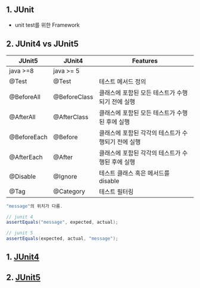 ## 1. JUnit  
* unit test를 위한 Framework  

## 2. JUnit4 vs JUnit5

| JUnit5 | JUnit4 | Features|
|-----------|--------------|-------------------|
| java >=8  | java >= 5 | |
|@Test|@Test|테스트 메서드 정의|
|@BeforeAll|@BeforeClass|클래스에 포함된 모든 테스트가 수행되기 전에 실행|
|@AfterAll|@AfterClass|클래스에 포함된 모든 테스트가 수행된 후에 실행|
|@BeforeEach|@Before|클래스에 포함된 각각의 테스트가 수행되기 전에 실행|
|@AfterEach|@After|클래스에 포함된 각각의 테스트가 수행된 후에 실행|
|@Disable|@Ignore|테스트 클래스 혹은 메서드를 disable|
|@Tag|@Category|테스트 필터링|

```java
"message"의 위치가 다름.

// junit 4
assertEquals("message", expected, actual);

// junit 5
assertEquals(expected, actual, "message");
```



## 1. [JUnit4]()  

## 2. [JUnit5]()  


